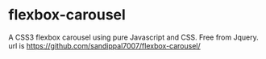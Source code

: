# flexbox-carousel
A CSS3 flexbox carousel using pure Javascript and CSS. Free from Jquery.
url is https://github.com/sandippal7007/flexbox-carousel/
